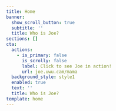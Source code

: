 ```yaml
---
title: Home
banner:
  show_scroll_button: true
  subtitle: ''
  title: Who is Joe?
sections: []
cta:
  actions:
    - is_primary: false
      is_scrolly: false
      label: Click to see Joe in action!
      url: joe.uwu.cam/mama
  background_style: style1
  enabled: true
  text: ''
  title: Who is Joe?
template: home
---
```


